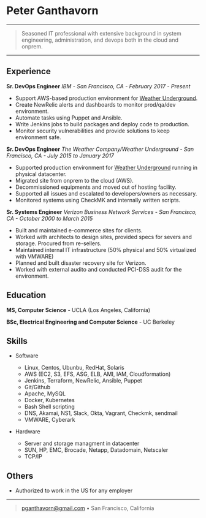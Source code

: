 Peter Ganthavorn
================

----

>  Seasoned IT professional with extensive background in 
>  system engineering, administration, and devops both 
>  in the cloud and onprem.


----

Experience
----------

**Sr. DevOps Engineer**
*IBM - San Francisco, CA - February 2017 - Present*

* Support AWS-based production environment for [Weather Underground](http://www.wunderground.com). 
* Create NewRelic alerts and dashboards to monitor prod/qa/dev environment.
* Automate tasks using Puppet and Ansible.
* Write Jenkins jobs to build packages and deploy code to production.
* Monitor security vulnerabilities and provide solutions to keep environment safe.


**Sr. DevOps Engineer**
*The Weather Company/Weather Underground - San Francisco, CA - July 2015 to January 2017*

* Supported production environment for [Weather Underground](http://www.wunderground.com) running in physical datacenter. 
* Migrated site from onprem to the cloud (AWS).
* Decommissioned equipments and moved out of hosting facility.
* Supported all issues and escalated to developers/owners as necessary.
* Monitored systems using CheckMK and internally written scripts.


**Sr. Systems Engineer**
*Verizon Business Network Services - San Francisco, CA - October 2000 to March 2015*

* Built and maintained e-commerce sites for clients.
* Worked with architects to design sites, provided specs for severs and storage. Procured from re-sellers.
* Maintained internal IT infrastructure (50% physical and 50% virtualized with VMWARE)
* Planned and built disaster recovery site for Verizon.
* Worked with external audito and conducted PCI-DSS audit for the environment.


Education
---------

**MS, Computer Science** - UCLA (Los Angeles, California)

**BSc, Electrical Engineering and Computer Science** - UC Berkeley 

Skills
------

* Software

     * Linux, Centos, Ubunbu, RedHat, Solaris
     * AWS (EC2, S3, EFS, ASG, ELB, AMI, IAM, Cloudformation)
     * Jenkins, Terraform, NewRelic, Ansible, Puppet
     * Git/Github
     * Apache, MySQL
     * Docker, Kubernetes
     * Bash Shell scripting
     * DNS, Akamai, NS1, Slack, Okta, Vagrant, Checkmk, sendmail
     * VMWARE, Cyberark

* Hardware

     * Server and storage managment in datacenter
     * SUN, HP, EMC, Brocade, Netapp, Datadomain, Netscaler
     * TCP/IP

Others
------

* Authorized to work in the US for any employer

----

> <pganthavorn@gmail.com> • San Francisco, California
